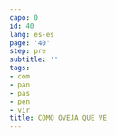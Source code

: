 ```yaml
---
capo: 0
id: 40
lang: es-es
page: '40'
step: pre
subtitle: ''
tags:
- com
- pan
- pas
- pen
- vir
title: COMO OVEJA QUE VE
---
```

